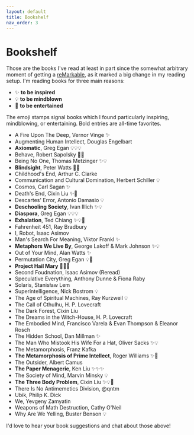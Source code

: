 ```yaml
---
layout: default
title: Bookshelf
nav_order: 3
---
```


# Bookshelf

Those are the books I've read at least in part since the somewhat arbitrary moment of getting a [reMarkable](https://remarkable.com/), as it marked a big change in my reading setup. I'm reading books for three main reasons: 
- ✨ **to be inspired**
- 💡 **to be mindblown**
- 🍿 **to be entertained**

The emoji stamps signal books which I found particularly inspiring, mindblowing, or entertaining. Bold entries are all-time favorites.

- A Fire Upon The Deep, Vernor Vinge ✨
- Augmenting Human Intellect, Douglas Engelbart
- **Axiomatic**, Greg Egan 💡💡💡
- Behave, Robert Sapolsky 🍿💡
- Being No One, Thomas Metzinger ✨💡
- **Blindsight**, Peter Watts 🍿💡
- Childhood's End, Arthur C. Clarke
- Communication and Cultural Domination, Herbert Schiller 💡
- Cosmos, Carl Sagan ✨
- Death's End, Cixin Liu ✨🍿
- Descartes' Error, Antonio Damasio 💡
- **Deschooling Society**, Ivan Illich ✨💡
- **Diaspora**, Greg Egan 💡💡💡
- **Exhalation**, Ted Chiang ✨💡🍿
- Fahrenheit 451, Ray Bradbury
- I, Robot, Isaac Asimov
- Man's Search For Meaning, Viktor Frankl ✨
- **Metaphors We Live By**, George Lakoff & Mark Johnson ✨💡
- Out of Your Mind, Alan Watts ✨
- Permutation City, Greg Egan 💡🍿
- **Project Hail Mary** 🍿🍿🍿
- Second Foudnation, Isaac Asimov (Reread)
- Speculative Everything, Anthony Dunne & Fiona Raby
- Solaris, Stanisław Lem
- Superintelligence, Nick Bostrom 💡
- The Age of Spiritual Machines, Ray Kurzweil 💡
- The Call of Cthulhu, H. P. Lovecraft
- The Dark Forest, Cixin Liu
- The Dreams in the Witch-House, H. P. Lovecraft
- The Embodied Mind, Francisco Varela & Evan Thompson & Eleanor Rosch
- The Hidden School, Dan Millman ✨
- The Man Who Mistook His Wife For a Hat, Oliver Sacks ✨💡
- The Metamorphosis, Franz Kafka
- **The Metamorphosis of Prime Intellect**, Roger Williams ✨🍿
- The Outsider, Albert Camus
- **The Paper Menagerie**, Ken Liu ✨✨✨
- The Society of Mind, Marvin Minsky 💡
- **The Three Body Problem**, Cixin Liu ✨💡🍿
- There Is No Antimemetics Division, @qntm
- Ubik, Philip K. Dick
- We, Yevgeny Zamyatin
- Weapons of Math Destruction, Cathy O'Neil
- Why Are We Yelling, Buster Benson 💡

I'd love to hear your book suggestions and chat about those above!